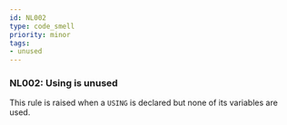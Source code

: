 ```yaml
---
id: NL002
type: code_smell
priority: minor
tags:
- unused 
---
```


### NL002: Using is unused
This rule is raised when a `USING` is declared but none of its variables are used.
